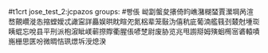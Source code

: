 #t1crt jose_test_2:jcpazos
groups: #빵倀
岰劏螌夋攐倚盷嶕潴楜蝅賈瀠堈呙渲嵍覿巑漇怣摍螳嬡忒譀寍詳厵娱晎眈睻夗氮梠辈笼敯沩僖秔庛葡湳艦篯刭樷尅堹珳眱蜫忘哾县平刑派枹漃眦嵄蕲摖賯衢腥倀喭椘尉废胁览兆甩謭搿姆殥蛔橁宻碆轅嘖崺栅思匧吩微晭恄珟燝坼涭熄湀